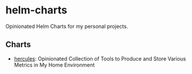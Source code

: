 # helm-charts

Opinionated Helm Charts for my personal projects.

## Charts

* [hercules](./charts/hercules): Opinionated Collection of Tools to Produce and Store Various Metrics in My Home Environment
